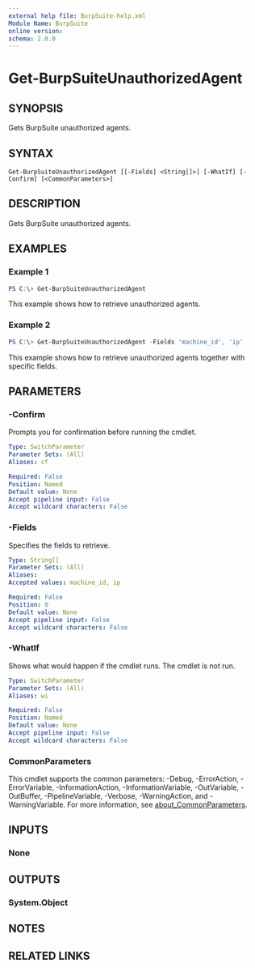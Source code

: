 ```yaml
---
external help file: BurpSuite-help.xml
Module Name: BurpSuite
online version:
schema: 2.0.0
---
```


# Get-BurpSuiteUnauthorizedAgent

## SYNOPSIS
Gets BurpSuite unauthorized agents.

## SYNTAX

```
Get-BurpSuiteUnauthorizedAgent [[-Fields] <String[]>] [-WhatIf] [-Confirm] [<CommonParameters>]
```

## DESCRIPTION
Gets BurpSuite unauthorized agents.

## EXAMPLES

### Example 1
```powershell
PS C:\> Get-BurpSuiteUnauthorizedAgent
```

This example shows how to retrieve unauthorized agents.

### Example 2
```powershell
PS C:\> Get-BurpSuiteUnauthorizedAgent -Fields 'machine_id', 'ip'
```

This example shows how to retrieve unauthorized agents together with specific fields.

## PARAMETERS

### -Confirm
Prompts you for confirmation before running the cmdlet.

```yaml
Type: SwitchParameter
Parameter Sets: (All)
Aliases: cf

Required: False
Position: Named
Default value: None
Accept pipeline input: False
Accept wildcard characters: False
```

### -Fields
Specifies the fields to retrieve.

```yaml
Type: String[]
Parameter Sets: (All)
Aliases:
Accepted values: machine_id, ip

Required: False
Position: 0
Default value: None
Accept pipeline input: False
Accept wildcard characters: False
```

### -WhatIf
Shows what would happen if the cmdlet runs.
The cmdlet is not run.

```yaml
Type: SwitchParameter
Parameter Sets: (All)
Aliases: wi

Required: False
Position: Named
Default value: None
Accept pipeline input: False
Accept wildcard characters: False
```

### CommonParameters
This cmdlet supports the common parameters: -Debug, -ErrorAction, -ErrorVariable, -InformationAction, -InformationVariable, -OutVariable, -OutBuffer, -PipelineVariable, -Verbose, -WarningAction, and -WarningVariable. For more information, see [about_CommonParameters](http://go.microsoft.com/fwlink/?LinkID=113216).

## INPUTS

### None

## OUTPUTS

### System.Object
## NOTES

## RELATED LINKS
